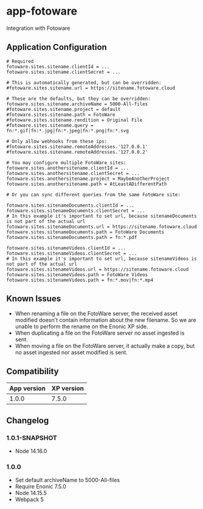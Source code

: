 # app-fotoware
Integration with Fotoware

## Application Configuration

```
# Required
fotoware.sites.sitename.clientId = ...
fotoware.sites.sitename.clientSecret = ...

# This is automatically generated, but can be overridden:
#fotoware.sites.sitename.url = https://sitename.fotoware.cloud

# These are the defaults, but they can be overridden:
fotoware.sites.sitename.archiveName = 5000-All-files
#fotoware.sites.sitename.project = default
#fotoware.sites.sitename.path = FotoWare
#fotoware.sites.sitename.rendition = Original File
#fotoware.sites.sitename.query = fn:*.gif|fn:*.jpg|fn:*.jpeg|fn:*.png|fn:*.svg

# Only allow webhooks from these ips:
#fotoware.sites.sitename.remoteAddresses.'127.0.0.1'
#fotoware.sites.sitename.remoteAddresses.'127.0.0.2'

# You may configure multiple FotoWare sites:
fotoware.sites.anothersitename.clientId = ...
fotoware.sites.anothersitename.clientSecret = ...
fotoware.sites.anothersitename.project = MaybeAnotherProject
fotoware.sites.anothersitename.path = AtLeastADifferentPath

# Or you can sync different queries from the same FotoWare site:

fotoware.sites.sitenameDocuments.clientId = ...
fotoware.sites.sitenameDocuments.clientSecret = ...
# In this example it's important to set url, because sitenameDocuments is not part of the actual url
fotoware.sites.sitenameDocuments.url = https://sitename.fotoware.cloud
fotoware.sites.sitenameDocuments.path = FotoWare Documents
fotoware.sites.sitenameDocuments.path = fn:*.pdf

fotoware.sites.sitenameVideos.clientId = ...
fotoware.sites.sitenameVideos.clientSecret = ...
# In this example it's important to set url, because sitenameVideos is not part of the actual url
fotoware.sites.sitenameVideos.url = https://sitename.fotoware.cloud
fotoware.sites.sitenameVideos.path = FotoWare Videos
fotoware.sites.sitenameVideos.path = fn:*.mov|fn:*.mp4
```

## Known Issues

* When renaming a file on the FotoWare server, the received asset modified doesn't contain information about the new filename. So we are unable to perform the rename on the Enonic XP side.
* When duplicating a file on the FotoWare server no asset ingested is sent.
* When moving a file on the FotoWare server, it actually make a copy, but no asset ingested nor asset modified is sent.

## Compatibility

| App version | XP version |
| ----------- | ---------- |
| 1.0.0 | 7.5.0 |

## Changelog

### 1.0.1-SNAPSHOT

* Node 14.16.0
### 1.0.0

* Set default archiveName to 5000-All-files
* Require Enonic 7.5.0
* Node 14.15.5
* Webpack 5
